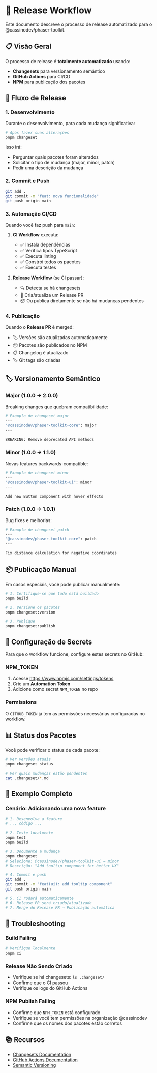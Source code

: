 # 🚀 Release Workflow

Este documento descreve o processo de release automatizado para o @cassinodev/phaser-toolkit.

## 📋 Visão Geral

O processo de release é **totalmente automatizado** usando:

- **Changesets** para versionamento semântico
- **GitHub Actions** para CI/CD
- **NPM** para publicação dos pacotes

## 🔄 Fluxo de Release

### 1. Desenvolvimento

Durante o desenvolvimento, para cada mudança significativa:

```bash
# Após fazer suas alterações
pnpm changeset
```

Isso irá:

- Perguntar quais pacotes foram alterados
- Solicitar o tipo de mudança (major, minor, patch)
- Pedir uma descrição da mudança

### 2. Commit e Push

```bash
git add .
git commit -m "feat: nova funcionalidade"
git push origin main
```

### 3. Automação CI/CD

Quando você faz push para `main`:

1. **CI Workflow** executa:
   - ✅ Instala dependências
   - ✅ Verifica tipos TypeScript
   - ✅ Executa linting
   - ✅ Constrói todos os pacotes
   - ✅ Executa testes

2. **Release Workflow** (se CI passar):
   - 🔍 Detecta se há changesets
   - 📝 Cria/atualiza um Release PR
   - 📦 Ou publica diretamente se não há mudanças pendentes

### 4. Publicação

Quando o **Release PR** é merged:

- 🏷️ Versões são atualizadas automaticamente
- 📦 Pacotes são publicados no NPM
- 📋 Changelog é atualizado
- 🏷️ Git tags são criadas

## 🏷️ Versionamento Semântico

### Major (1.0.0 → 2.0.0)

Breaking changes que quebram compatibilidade:

```bash
# Exemplo de changeset major
---
"@cassinodev/phaser-toolkit-core": major
---

BREAKING: Remove deprecated API methods
```

### Minor (1.0.0 → 1.1.0)

Novas features backwards-compatible:

```bash
# Exemplo de changeset minor
---
"@cassinodev/phaser-toolkit-ui": minor
---

Add new Button component with hover effects
```

### Patch (1.0.0 → 1.0.1)

Bug fixes e melhorias:

```bash
# Exemplo de changeset patch
---
"@cassinodev/phaser-toolkit-core": patch
---

Fix distance calculation for negative coordinates
```

## 📦 Publicação Manual

Em casos especiais, você pode publicar manualmente:

```bash
# 1. Certifique-se que tudo está buildado
pnpm build

# 2. Versione os pacotes
pnpm changeset:version

# 3. Publique
pnpm changeset:publish
```

## 🔐 Configuração de Secrets

Para que o workflow funcione, configure estes secrets no GitHub:

### NPM_TOKEN

1. Acesse https://www.npmjs.com/settings/tokens
2. Crie um **Automation Token**
3. Adicione como secret `NPM_TOKEN` no repo

### Permissions

O `GITHUB_TOKEN` já tem as permissões necessárias configuradas no workflow.

## 📊 Status dos Pacotes

Você pode verificar o status de cada pacote:

```bash
# Ver versões atuais
pnpm changeset status

# Ver quais mudanças estão pendentes
cat .changeset/*.md
```

## 🎯 Exemplo Completo

### Cenário: Adicionando uma nova feature

```bash
# 1. Desenvolva a feature
# ... código ...

# 2. Teste localmente
pnpm test
pnpm build

# 3. Documente a mudança
pnpm changeset
# Selecione: @cassinodev/phaser-toolkit-ui → minor
# Descrição: "Add tooltip component for better UX"

# 4. Commit e push
git add .
git commit -m "feat(ui): add tooltip component"
git push origin main

# 5. CI rodará automaticamente
# 6. Release PR será criado/atualizado
# 7. Merge do Release PR → Publicação automática
```

## 🚨 Troubleshooting

### Build Failing

```bash
# Verifique localmente
pnpm ci
```

### Release Não Sendo Criado

- Verifique se há changesets: `ls .changeset/`
- Confirme que o CI passou
- Verifique os logs do GitHub Actions

### NPM Publish Failing

- Confirme que `NPM_TOKEN` está configurado
- Verifique se você tem permissões na organização @cassinodev
- Confirme que os nomes dos pacotes estão corretos

## 📚 Recursos

- [Changesets Documentation](https://github.com/changesets/changesets)
- [GitHub Actions Documentation](https://docs.github.com/en/actions)
- [Semantic Versioning](https://semver.org/)
